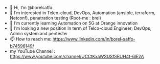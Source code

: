 - 👋 Hi, I’m @borelsaffo
- 👀 I’m interested in Telco-cloud, DevOps, Automation (ansible, terraform, Netconf), penatration testing (Root-me : brel)
- 🌱 I’m currently learning Automation on 5G at Orange innovation
- 💞️ I’m looking a new position In term of Telco-cloud Engineer; DevOps, Admin system and pentester
- 📫 How to reach me: https://www.linkedin.com/in/borel-saffo-b74596149/
-   my YouTube Channel : https://www.youtube.com/channel/UCCtKxaWSUSfSRUH4t-6lE2A

<!---
borelsaffo/borelsaffo is a ✨ special ✨ repository because its `README.md` (this file) appears on your GitHub profile.
You can click the Preview link to take a look at your changes.
--->
